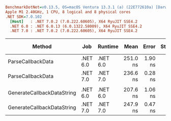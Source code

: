 ``` ini

BenchmarkDotNet=v0.13.5, OS=macOS Ventura 13.3.1 (a) (22E772610a) [Darwin 22.4.0]
Apple M1 2.40GHz, 1 CPU, 8 logical and 8 physical cores
.NET SDK=7.0.102
  [Host]   : .NET 7.0.2 (7.0.222.60605), X64 RyuJIT SSE4.2
  .NET 6.0 : .NET 6.0.13 (6.0.1322.58009), X64 RyuJIT SSE4.2
  .NET 7.0 : .NET 7.0.2 (7.0.222.60605), X64 RyuJIT SSE4.2


```
|                     Method |      Job |  Runtime |     Mean |   Error |  StdDev |        Ratio | RatioSD |   Gen0 | Allocated | Alloc Ratio |
|--------------------------- |--------- |--------- |---------:|--------:|--------:|-------------:|--------:|-------:|----------:|------------:|
|          ParseCallbackData | .NET 6.0 | .NET 6.0 | 251.0 ns | 1.90 ns | 1.68 ns | 1.06x slower |   0.01x | 0.1183 |     248 B |  1.19x more |
|          ParseCallbackData | .NET 7.0 | .NET 7.0 | 236.6 ns | 0.28 ns | 0.25 ns |     baseline |         | 0.0329 |     208 B |             |
|                            |          |          |          |         |         |              |         |        |           |             |
| GenerateCallbackDataString | .NET 6.0 | .NET 6.0 | 207.6 ns | 1.06 ns | 1.00 ns | 1.19x faster |   0.01x | 0.0496 |     104 B |  1.00x more |
| GenerateCallbackDataString | .NET 7.0 | .NET 7.0 | 247.9 ns | 0.47 ns | 0.42 ns |     baseline |         | 0.0162 |     104 B |             |
